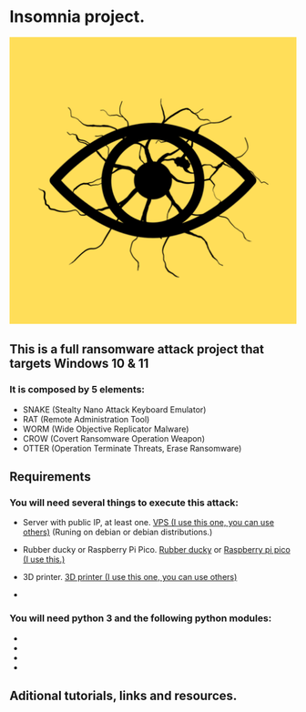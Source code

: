 # **Insomnia** project.
![](Miscellaneous/Images/png/Insomnia.png)

## This is a full ransomware attack project that targets Windows 10 & 11

### It is composed by 5 elements:

-   SNAKE (Stealty Nano Attack Keyboard Emulator)
-   RAT   (Remote Administration Tool)
-   WORM  (Wide Objective Replicator Malware)
-   CROW  (Covert Ransomware Operation Weapon)
-   OTTER (Operation Terminate Threats, Erase Ransomware)

## Requirements

### You will need several things to execute this attack:

-   Server with public IP, at least one.    [VPS (I use this one, you can use others)](https://pq.hosting/en/) (Runing on debian or debian distributions.) 

-   Rubber ducky or Raspberry Pi Pico.      [Rubber ducky](https://shop.hak5.org/products/usb-rubber-ducky) or [Raspberry pi pico (I use this.)](https://www.raspberrypi.com/products/raspberry-pi-pico/)  

-   3D printer.                             [3D printer (I use this one, you can use others)](https://store.creality.com/eu/products/ender-3-v3-ke-3d-printer)

-   


### You will need python 3 and the following python modules:
-   
-   
-   
-   
## Aditional tutorials, links and resources.